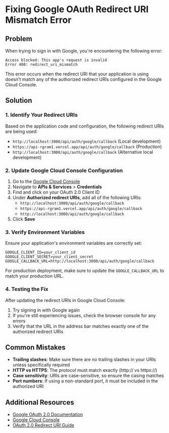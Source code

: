 # Fixing Google OAuth Redirect URI Mismatch Error

## Problem

When trying to sign in with Google, you're encountering the following error:

```
Access blocked: This app's request is invalid
Error 400: redirect_uri_mismatch
```

This error occurs when the redirect URI that your application is using doesn't match any of the authorized redirect URIs configured in the Google Cloud Console.

## Solution

### 1. Identify Your Redirect URIs

Based on the application code and configuration, the following redirect URIs are being used:

- `http://localhost:3000/api/auth/google/callback` (Local development)
- `https://api-rgram1.vercel.app/api/auth/google/callback` (Production)
- `http://localhost:3000/api/auth/google/callback` (Alternative local development)

### 2. Update Google Cloud Console Configuration

1. Go to the [Google Cloud Console](https://console.cloud.google.com/)
2. Navigate to **APIs & Services** > **Credentials**
3. Find and click on your OAuth 2.0 Client ID
4. Under **Authorized redirect URIs**, add all of the following URIs:
   - `http://localhost:3000/api/auth/google/callback`
   - `https://api-rgram1.vercel.app/api/auth/google/callback`
   - `http://localhost:3000/api/auth/google/callback`
5. Click **Save**

### 3. Verify Environment Variables

Ensure your application's environment variables are correctly set:

```
GOOGLE_CLIENT_ID=your_client_id
GOOGLE_CLIENT_SECRET=your_client_secret
GOOGLE_CALLBACK_URL=http://localhost:3000/api/auth/google/callback
```

For production deployment, make sure to update the `GOOGLE_CALLBACK_URL` to match your production URL.

### 4. Testing the Fix

After updating the redirect URIs in Google Cloud Console:

1. Try signing in with Google again
2. If you're still experiencing issues, check the browser console for any errors
3. Verify that the URL in the address bar matches exactly one of the authorized redirect URIs

## Common Mistakes

- **Trailing slashes**: Make sure there are no trailing slashes in your URIs unless specifically required
- **HTTP vs HTTPS**: The protocol must match exactly (http:// vs https://)
- **Case sensitivity**: URIs are case-sensitive, so ensure the casing matches
- **Port numbers**: If using a non-standard port, it must be included in the authorized URI

## Additional Resources

- [Google OAuth 2.0 Documentation](https://developers.google.com/identity/protocols/oauth2)
- [Google Cloud Console](https://console.cloud.google.com/)
- [OAuth 2.0 Redirect URI Guide](https://developers.google.com/identity/protocols/oauth2/web-server#uri-validation)